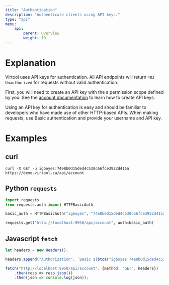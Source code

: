 ```yaml
---
title: "Authentication"
description: "Authenticate clients using API keys."
type: "api"
menu:
    api:
        parent: Overview
        weight: 10
---
```


# Explanation

Virtool uses API keys for authentication. All API endpoints will return ``403 Unauthorized`` for requests without valid authentication.

First, you will need to create an API key with the a permission scope defined by you. See the [account documentation](/account#api_key) to learn how to create API keys.

Using an API key for authentication is easy and should be familiar to developers who have made use of other HTTP-based APIs. When making requests, use Basic authentication and provide your username and API key.

# Examples

## curl

```shell
curl -X GET -u igboyes:74e8b0d15ded4c538c66fce3922d415a https://demo.virtool.ca/api/account
```

## Python ``requests``

```python
import requests
from requests.auth import HTTPBasicAuth

basic_auth = HTTPBasicAuth("igboyes", "74e8b0d15ded4c538c66fce3922d415a")

requests.get("http://localhost:9950/api/account", auth=basic_auth)
```

## Javascript ``fetch``

```javascript
let headers = new Headers();

headers.append("Authorization", `Basic ${btoa("igboyes:74e8b0d15ded4c538c66fce3922d415a"}`);

fetch("http://localhost:9950/api/account", {method: "GET", headers})
    .then(resp => resp.json())
    .then(json => console.log(json));

```




